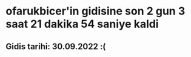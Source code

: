 # ofarukbicer'in gidisine son 2 gun 3 saat 21 dakika 54 saniye kaldi

## Gidis tarihi: 30.09.2022 :(